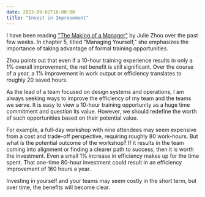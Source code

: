 ```yaml
---
date: 2023-09-02T16:00:00
title: "Invest in Improvement"
---
```


I have been reading ["The Making of a Manager"](https://www.juliezhuo.com/book/manager.html) by Julie Zhou over the past few weeks. In chapter 5, titled "Managing Yourself," she emphasizes the importance of taking advantage of formal training opportunities.

Zhou points out that even if a 10-hour training experience results in only a 1% overall improvement, the net benefit is still significant. Over the course of a year, a 1% improvement in work output or efficiency translates to roughly 20 saved hours.

As the lead of a team focused on design systems and operations, I am always seeking ways to improve the efficiency of my team and the teams we serve. It is easy to view a 10-hour training opportunity as a huge time commitment and question its value. However, we should redefine the worth of such opportunities based on their potential value.

For example, a full-day workshop with nine attendees may seem expensive from a cost and trade-off perspective, requiring roughly 80 work-hours. But what is the potential outcome of the workshop? If it results in the team coming into alignment or finding a clearer path to success, then it is worth the investment. Even a small 1% increase in efficiency makes up for the time spent. That one-time 80-hour investment could result in an efficiency improvement of 160 hours a year.

Investing in yourself and your teams may seem costly in the short term, but over time, the benefits will become clear.